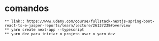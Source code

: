 # comandos
    ** link:: https://www.udemy.com/course/fullstack-nextjs-spring-boot-react-ts-e-jasper-reports/learn/lecture/26137238#overview
    ** yarn create next-app --typescript
    ** yarn dev para iniciar o projeto usar o yarn dev